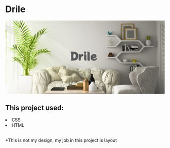 # Drile
<img src="./img/Png/Drile1.png" alt="Drile Intro Photo">
<h2> This project used: </h2>
<li>CSS</li>
<li>HTML</li>
<br>
<p>*This is not my design, my job in this project is layout</p>
